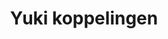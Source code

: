 ---
title: Yuki koppelingen
key: yuki
image: /images/@stock/Logos/yuki-koppelingen.png
link_to: /koppelingen/yuki
klass: 
layout: koppelingen
referral-url:

excerpt: Met onze Yuki boekhoudkoppelingen is je administratie altijd op orde. Probeer nu! Bespaar veel tijd met onze Yuki koppelingen en andere API koppelingen.
---